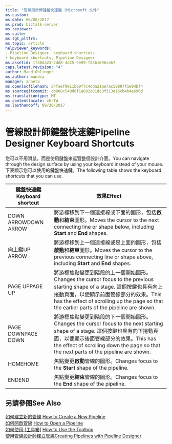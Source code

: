 ```yaml
---
title: "管線設計師鍵盤快速鍵 |Microsoft 文件"
ms.custom: 
ms.date: 06/08/2017
ms.prod: biztalk-server
ms.reviewer: 
ms.suite: 
ms.tgt_pltfrm: 
ms.topic: article
helpviewer_keywords:
- Pipeline Designer, keyboard shortcuts
- keyboard shortcuts, Pipeline Designer
ms.assetid: 1f40da23-2dd8-4d25-9b99-f83b1696ceb7
caps.latest.revision: "4"
author: MandiOhlinger
ms.author: mandia
manager: anneta
ms.openlocfilehash: 54faef9911be9f7c4dda21ae7ac59807f1e04bf4
ms.sourcegitcommit: cb908c540d8f1a692d01dc8f313e16cb4b4e696d
ms.translationtype: MT
ms.contentlocale: zh-TW
ms.lasthandoff: 09/20/2017
---
```

# <a name="pipeline-designer-keyboard-shortcuts"></a><span data-ttu-id="ea80d-102">管線設計師鍵盤快速鍵</span><span class="sxs-lookup"><span data-stu-id="ea80d-102">Pipeline Designer Keyboard Shortcuts</span></span>
<span data-ttu-id="ea80d-103">您可以不用滑鼠，而是使用鍵盤來巡覽整個設計介面。</span><span class="sxs-lookup"><span data-stu-id="ea80d-103">You can navigate through the design surface by using your keyboard instead of your mouse.</span></span> <span data-ttu-id="ea80d-104">下表顯示您可以使用的鍵盤快速鍵。</span><span class="sxs-lookup"><span data-stu-id="ea80d-104">The following table shows the keyboard shortcuts that you can use.</span></span>  
  
|<span data-ttu-id="ea80d-105">鍵盤快速鍵</span><span class="sxs-lookup"><span data-stu-id="ea80d-105">Keyboard shortcut</span></span>|<span data-ttu-id="ea80d-106">效果</span><span class="sxs-lookup"><span data-stu-id="ea80d-106">Effect</span></span>|  
|-----------------------|------------|  
|<span data-ttu-id="ea80d-107">DOWN ARROW</span><span class="sxs-lookup"><span data-stu-id="ea80d-107">DOWN ARROW</span></span>|<span data-ttu-id="ea80d-108">將游標移到下一個連接線或下面的圖形，包括**啟動**和**結束**圖形。</span><span class="sxs-lookup"><span data-stu-id="ea80d-108">Moves the cursor to the next connecting line or shape below, including **Start** and **End** shapes.</span></span>|  
|<span data-ttu-id="ea80d-109">向上鍵</span><span class="sxs-lookup"><span data-stu-id="ea80d-109">UP ARROW</span></span>|<span data-ttu-id="ea80d-110">將游標移到上一個連接線或是上面的圖形，包括**啟動**和**結束**圖形。</span><span class="sxs-lookup"><span data-stu-id="ea80d-110">Moves the cursor to the previous connecting line or shape above, including **Start** and **End** shapes.</span></span>|  
|<span data-ttu-id="ea80d-111">PAGE UP</span><span class="sxs-lookup"><span data-stu-id="ea80d-111">PAGE UP</span></span>|<span data-ttu-id="ea80d-112">將游標焦點變更到階段的上一個開始圖形。</span><span class="sxs-lookup"><span data-stu-id="ea80d-112">Changes the cursor focus to the previous starting shape of a stage.</span></span> <span data-ttu-id="ea80d-113">這個按鍵也具有向上捲動頁面，以便顯示前面管線部分的效果。</span><span class="sxs-lookup"><span data-stu-id="ea80d-113">This has the effect of scrolling up the page so that the earlier parts of the pipeline are shown.</span></span>|  
|<span data-ttu-id="ea80d-114">PAGE DOWN</span><span class="sxs-lookup"><span data-stu-id="ea80d-114">PAGE DOWN</span></span>|<span data-ttu-id="ea80d-115">將游標焦點變更到階段的下一個開始圖形。</span><span class="sxs-lookup"><span data-stu-id="ea80d-115">Changes the cursor focus to the next starting shape of a stage.</span></span> <span data-ttu-id="ea80d-116">這個按鍵也具有向下捲動頁面，以便顯示後面管線部分的效果。</span><span class="sxs-lookup"><span data-stu-id="ea80d-116">This has the effect of scrolling down the page so that the next parts of the pipeline are shown.</span></span>|  
|<span data-ttu-id="ea80d-117">HOME</span><span class="sxs-lookup"><span data-stu-id="ea80d-117">HOME</span></span>|<span data-ttu-id="ea80d-118">焦點變更**啟動**管線的圖形。</span><span class="sxs-lookup"><span data-stu-id="ea80d-118">Changes focus to the **Start** shape of the pipeline.</span></span>|  
|<span data-ttu-id="ea80d-119">END</span><span class="sxs-lookup"><span data-stu-id="ea80d-119">END</span></span>|<span data-ttu-id="ea80d-120">焦點變更**結束**管線的圖形。</span><span class="sxs-lookup"><span data-stu-id="ea80d-120">Changes focus to the **End** shape of the pipeline.</span></span>|  
  
## <a name="see-also"></a><span data-ttu-id="ea80d-121">另請參閱</span><span class="sxs-lookup"><span data-stu-id="ea80d-121">See Also</span></span>  
 <span data-ttu-id="ea80d-122">[如何建立新的管線](../core/how-to-create-a-new-pipeline.md) </span><span class="sxs-lookup"><span data-stu-id="ea80d-122">[How to Create a New Pipeline](../core/how-to-create-a-new-pipeline.md) </span></span>  
 <span data-ttu-id="ea80d-123">[如何開啟管線](../core/how-to-open-a-pipeline.md) </span><span class="sxs-lookup"><span data-stu-id="ea80d-123">[How to Open a Pipeline](../core/how-to-open-a-pipeline.md) </span></span>  
 <span data-ttu-id="ea80d-124">[如何使用 [工具箱]](../core/how-to-use-the-toolbox.md) </span><span class="sxs-lookup"><span data-stu-id="ea80d-124">[How to Use the Toolbox](../core/how-to-use-the-toolbox.md) </span></span>  
 [<span data-ttu-id="ea80d-125">使用管線設計師建立管線</span><span class="sxs-lookup"><span data-stu-id="ea80d-125">Creating Pipelines with Pipeline Designer</span></span>](../core/creating-pipelines-with-pipeline-designer.md)